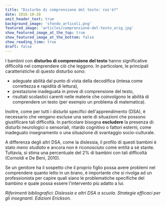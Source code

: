 ```yaml
---
title: "Disturbo di comprensione del testo: cos'è?"
date: 2016-10-28
omit_header_text: true
background_image: 'sfondo_articoli.png'
featured_image: 'articles/comprensione-del-testo_orig.jpg'
show_featured_image_at_the_top: true
show_featured_image_at_the_bottom: false
show_reading_time: true
draft: false
---
```


I bambini con **disturbo di comprensione del testo** hanno significative
difficoltà nel comprendere ciò che leggono. In particolare, le principali
caratteristiche di questo disturbo sono:

  * adeguate abilità dal punto di vista della decodifica (intesa come correttezza e rapidità di lettura),
  * prestazione inadeguata in prove di comprensione del testo,
  * risultati scolastici carenti nelle materie che coinvolgono le abilità di comprendere un testo (per esempio un problema di matematica).

  
Inoltre, come per tutti i disturbi specifici dell'apprendimento (DSA), è
necessario che vengano escluse una serie di situazioni che possono
giustificare tali difficoltà. In particolare bisogna **escludere** la presenza
di: disturbi neurologici o sensoriali, ritardo cognitivo o fattori esterni,
come inadeguato insegnamento o una situazione di svantaggio socio-culturale.  
  
A differenza degli altri DSA, come la dislessia, il profilo di questi bambini
è stato _meno studiato_ e ancora non è riconosciuto come entità a sé stante.
Tuttavia, si stima una percentuale del 2% di bambini con tali difficoltà
(Cornoldi e De Beni, 2010).  
  
Se un genitore ha il sospetto che il proprio figlio possa avere problemi nel
comprendere quanto letto in un brano, è importante che si rivolga ad un
professionista per capire quali siano le problematiche specifiche del bambino
e quale possa essere l'intervento più adatto a lui.  
  
_Riferimenti bibliografici: Dislessia e altri DSA a scuola. Strategie efficaci
per gli insegnanti. Edizioni Erickson._

